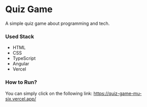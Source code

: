 # Quiz Game

A simple quiz game about programming and tech.

### Used Stack
- HTML
- CSS
- TypeScript
- Angular
- Vercel

### How to Run?

You can simply click on the following link: https://quiz-game-mu-six.vercel.app/
